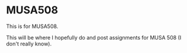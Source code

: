 # MUSA508
This is for MUSA508.

This will be where I hopefully do and post assignments for MUSA 508 (I don't really know).